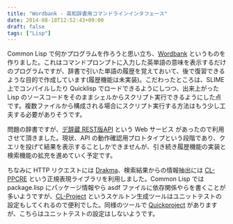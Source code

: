 ```yaml
---
title: "Wordbank - 英和辞書用コマンドラインインタフェース"
date: 2014-08-18T12:52:43+09:00
draft: false
tags: ["Lisp"]
---
```

Common Lisp で何かプログラムを作ろうと思い立ち、[Wordbank](https://github.com/tanakahx/wordbank) というものを作りました。これはコマンドプロンプトに入力した英単語の意味を表示するだけのプログラムですが、辞書で引いた単語の履歴を覚えておいて、後で復習できるような目的で作成しています(履歴機能は未実装)。こだわったところは、SLIME 上でコンパイルしたり Quicklisp でロードできるようにしつつ、出来上がった Lisp のソースコードをそのままシェルからスクリプト実行できるようにした点です。複数ファイルから構成される場合にスクリプト実行する方法はもう少し工夫する必要がありそうです。

問題の辞書ですが、[デ辞蔵 REST版API](https://dejizo.jp/dev/index.html) という Web サービス があったので利用させて頂きました。現状、API の動作確認用プロトタイプという段階であり、クエリを投げて結果を表示することしかできませんが、引き続き履歴機能の実装と検索機能の拡充を進めていく予定です。

ちなみに HTTP リクエストには [Drakma](http://weitz.de/drakma/)、検索結果からの情報抽出には [CL-PPCRE](http://weitz.de/cl-ppcre/) という正規表現ライブラリを利用しました。Common Lisp では package.lisp にパッケージ情報やら asdf ファイルに依存関係やらを書くことが多いようですが、[CL-Project](https://github.com/fukamachi/cl-project) というスケルトン生成ツールはユニットテストの設定もしてくれるので便利でした。同様のツールで [Quickproject](http://www.xach.com/lisp/quickproject/) がありますが、こちらはユニットテストの設定はしないようです。
